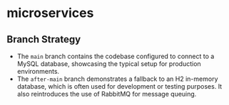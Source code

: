 # microservices

## Branch Strategy

- The `main` branch contains the codebase configured to connect to a MySQL database, showcasing the typical setup for production environments.
- The `after-main` branch demonstrates a fallback to an H2 in-memory database, which is often used for development or testing purposes. It also reintroduces the use of RabbitMQ for message queuing.
